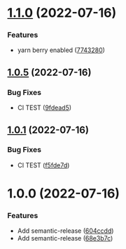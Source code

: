 # [1.1.0](https://github.com/qqww08/react-payment-keypad/compare/v1.0.5...v1.1.0) (2022-07-16)


### Features

* yarn berry enabled ([7743280](https://github.com/qqww08/react-payment-keypad/commit/77432805dfc4732adc82a592433299041f53bc3a))

## [1.0.5](https://github.com/qqww08/react-payment-keypad/compare/v1.0.4...v1.0.5) (2022-07-16)


### Bug Fixes

* CI TEST ([9fdead5](https://github.com/qqww08/react-payment-keypad/commit/9fdead5a92ab2a33fcd3a6b1b6b651b37c6e29a6))

## [1.0.1](https://github.com/qqww08/react-payment-keypad/compare/v1.0.0...v1.0.1) (2022-07-16)


### Bug Fixes

* CI TEST ([f5fde7d](https://github.com/qqww08/react-payment-keypad/commit/f5fde7dec293ac39f68d223350b01b7bd01ddc61))

# 1.0.0 (2022-07-16)


### Features

* Add semantic-release ([604ccdd](https://github.com/qqww08/react-payment-keypad/commit/604ccdd8e1131438bd2fd8502fbe9fb101ab4aa3))
* Add semantic-release ([68e3b7c](https://github.com/qqww08/react-payment-keypad/commit/68e3b7cbe9ba323994ab7c6a5f5d12d5af923fa3))
